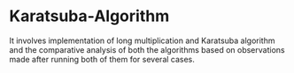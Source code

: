 # Karatsuba-Algorithm
It involves implementation of long multiplication and Karatsuba algorithm and the comparative analysis of both the algorithms based on observations made after running both of them for several cases.
